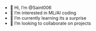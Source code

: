 - 👋 Hi, I’m @Saint006
- 👀 I’m interested in ML/AI coding 
- 🌱 I’m currently learning its a surprise 
- 💞️ I’m looking to collaborate on projects 

<!---
Saint006/Saint006 is a ✨ special ✨ repository because its `README.md` (this file) appears on your GitHub profile.
You can click the Preview link to take a look at your changes.
--->
